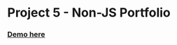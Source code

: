 # Project 5 - Non-JS Portfolio
### [Demo here](https://sbchittenden.github.io/MD-Intro-to-RWD-projects/rwd-non_js_portfolio/)
